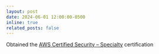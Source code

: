 ```yaml
---
layout: post
date: 2024-06-01 12:00:00-0500
inline: true
related_posts: false
---
```


Obtained the [AWS Certified Security – Specialty](https://www.credly.com/badges/ea61f589-4a3d-46a2-8438-9cdac6534447/public_url) certification
